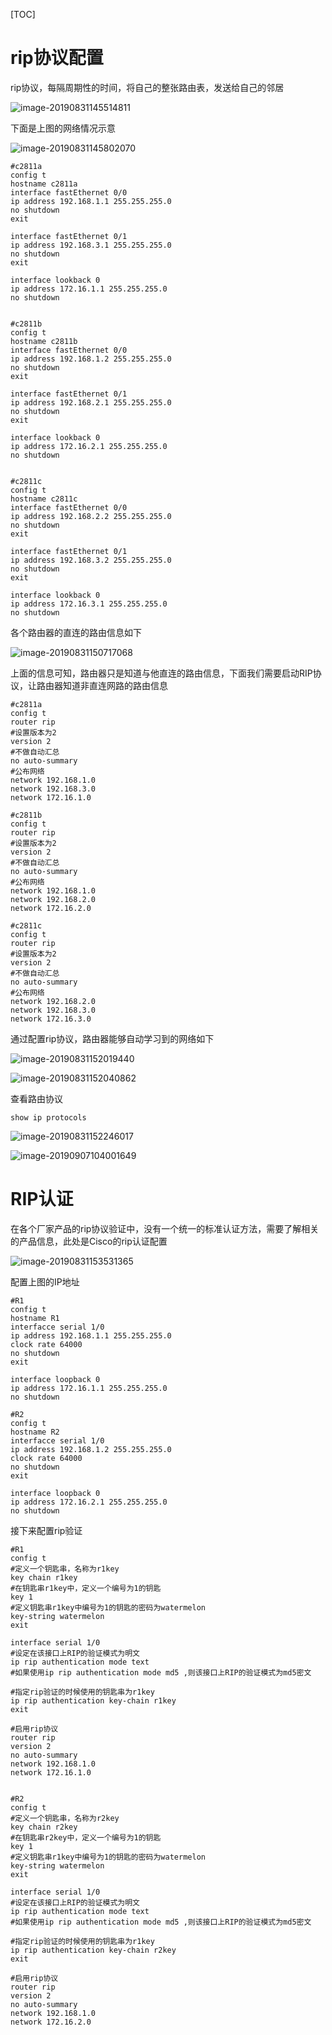 [TOC]

# rip协议配置

rip协议，每隔周期性的时间，将自己的整张路由表，发送给自己的邻居

![image-20190831145514811](/Users/chenyansong/Documents/note/images/computeNetwork/image-20190831145514811.png)

下面是上图的网络情况示意

![image-20190831145802070](/Users/chenyansong/Documents/note/images/computeNetwork/image-20190831145802070.png)

```shell
#c2811a
config t
hostname c2811a
interface fastEthernet 0/0
ip address 192.168.1.1 255.255.255.0
no shutdown
exit

interface fastEthernet 0/1
ip address 192.168.3.1 255.255.255.0
no shutdown
exit

interface lookback 0
ip address 172.16.1.1 255.255.255.0
no shutdown


#c2811b
config t
hostname c2811b
interface fastEthernet 0/0
ip address 192.168.1.2 255.255.255.0
no shutdown
exit

interface fastEthernet 0/1
ip address 192.168.2.1 255.255.255.0
no shutdown
exit

interface lookback 0
ip address 172.16.2.1 255.255.255.0
no shutdown


#c2811c
config t
hostname c2811c
interface fastEthernet 0/0
ip address 192.168.2.2 255.255.255.0
no shutdown
exit

interface fastEthernet 0/1
ip address 192.168.3.2 255.255.255.0
no shutdown
exit

interface lookback 0
ip address 172.16.3.1 255.255.255.0
no shutdown
```

各个路由器的直连的路由信息如下

![image-20190831150717068](/Users/chenyansong/Documents/note/images/computeNetwork/image-20190831150717068.png)

上面的信息可知，路由器只是知道与他直连的路由信息，下面我们需要启动RIP协议，让路由器知道非直连网路的路由信息

````shell
#c2811a
config t
router rip 
#设置版本为2
version 2
#不做自动汇总
no auto-summary
#公布网络
network 192.168.1.0
network 192.168.3.0
network 172.16.1.0

#c2811b
config t
router rip 
#设置版本为2
version 2
#不做自动汇总
no auto-summary
#公布网络
network 192.168.1.0
network 192.168.2.0
network 172.16.2.0

#c2811c
config t
router rip 
#设置版本为2
version 2
#不做自动汇总
no auto-summary
#公布网络
network 192.168.2.0
network 192.168.3.0
network 172.16.3.0
````

通过配置rip协议，路由器能够自动学习到的网络如下

![image-20190831152019440](/Users/chenyansong/Documents/note/images/computeNetwork/image-20190831152019440.png)

![image-20190831152040862](/Users/chenyansong/Documents/note/images/computeNetwork/image-20190831152040862.png)

查看路由协议

```shell
show ip protocols
```

![image-20190831152246017](/Users/chenyansong/Documents/note/images/computeNetwork/image-20190831152246017.png)



![image-20190907104001649](/Users/chenyansong/Documents/note/images/computeNetwork/image-20190907104001649.png)





# RIP认证

在各个厂家产品的rip协议验证中，没有一个统一的标准认证方法，需要了解相关的产品信息，此处是Cisco的rip认证配置

![image-20190831153531365](/Users/chenyansong/Documents/note/images/computeNetwork/image-20190831153531365.png)

配置上图的IP地址

```shell
#R1
config t
hostname R1
interfacce serial 1/0
ip address 192.168.1.1 255.255.255.0
clock rate 64000
no shutdown
exit

interface loopback 0
ip address 172.16.1.1 255.255.255.0
no shutdown

#R2
config t
hostname R2
interfacce serial 1/0
ip address 192.168.1.2 255.255.255.0
clock rate 64000
no shutdown
exit

interface loopback 0
ip address 172.16.2.1 255.255.255.0
no shutdown
```

接下来配置rip验证

```shell
#R1
config t
#定义一个钥匙串，名称为r1key
key chain r1key
#在钥匙串r1key中，定义一个编号为1的钥匙
key 1
#定义钥匙串r1key中编号为1的钥匙的密码为watermelon
key-string watermelon
exit

interface serial 1/0
#设定在该接口上RIP的验证模式为明文
ip rip authentication mode text
#如果使用ip rip authentication mode md5 ,则该接口上RIP的验证模式为md5密文

#指定rip验证的时候使用的钥匙串为r1key
ip rip authentication key-chain r1key
exit

#启用rip协议
router rip
version 2
no auto-summary
network 192.168.1.0
network 172.16.1.0


#R2
config t
#定义一个钥匙串，名称为r2key
key chain r2key
#在钥匙串r2key中，定义一个编号为1的钥匙
key 1
#定义钥匙串r1key中编号为1的钥匙的密码为watermelon
key-string watermelon
exit

interface serial 1/0
#设定在该接口上RIP的验证模式为明文
ip rip authentication mode text
#如果使用ip rip authentication mode md5 ,则该接口上RIP的验证模式为md5密文

#指定rip验证的时候使用的钥匙串为r1key
ip rip authentication key-chain r2key
exit

#启用rip协议
router rip
version 2
no auto-summary
network 192.168.1.0
network 172.16.2.0
```

